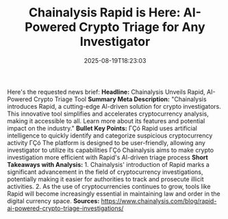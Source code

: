 ﻿---
title: "Chainalysis Rapid is Here: AI-Powered Crypto Triage for Any Investigator"
date: "2025-08-19T18:23:03"
category: "Markets"
summary: ""
slug: "chainalysis rapid is here aipowered crypto triage for any in"
source_urls:
  - "https://www.chainalysis.com/blog/rapid-ai-powered-crypto-triage-investigations/"
seo:
  title: "Chainalysis Rapid is Here: AI-Powered Crypto Triage for Any Investigator | Hash n Hedge"
  description: ""
  keywords: ["news", "markets", "brief"]
---
Here's the requested news brief:  **Headline:**  Chainalysis Unveils Rapid, AI-Powered Crypto Triage Tool  **Summary Meta Description:** "Chainalysis introduces Rapid, a cutting-edge AI-driven solution for crypto investigators. This innovative tool simplifies and accelerates cryptocurrency analysis, making it accessible to all. Learn more about its features and potential impact on the industry."  **Bullet Key Points:**  ΓÇó Rapid uses artificial intelligence to quickly identify and categorize suspicious cryptocurrency activity ΓÇó The platform is designed to be user-friendly, allowing any investigator to utilize its capabilities ΓÇó Chainalysis aims to make crypto investigation more efficient with Rapid's AI-driven triage process  **Short Takeaways with Analysis:**  1. Chainalysis' introduction of Rapid marks a significant advancement in the field of cryptocurrency investigations, potentially making it easier for authorities to track and prosecute illicit activities. 2. As the use of cryptocurrencies continues to grow, tools like Rapid will become increasingly essential in maintaining law and order in the digital currency space.  **Sources:** https://www.chainalysis.com/blog/rapid-ai-powered-crypto-triage-investigations/ 
